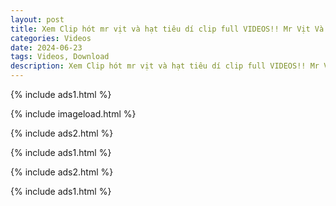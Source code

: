 ```yaml
---
layout: post
title: Xem Clip hót mr vịt và hạt tiêu dí clip full VIDEOS!! Mr Vịt Và Hạt Tiêu Dí Clip Nóng hd
categories: Videos
date: 2024-06-23
tags: Videos, Download
description: Xem Clip hót mr vịt và hạt tiêu dí clip full VIDEOS!! Mr Vịt Và Hạt Tiêu Dí Clip Nóng hd
---
```

{% include ads1.html %}

{% include imageload.html %}

{% include ads2.html %}

{% include ads1.html %}

{% include ads2.html %}

{% include ads1.html %}
